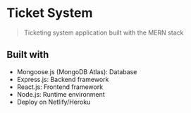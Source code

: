 # Ticket System
> Ticketing system application built with the MERN stack

## Built with
* Mongoose.js (MongoDB Atlas): Database
* Express.js: Backend framework
* React.js: Frontend framework
* Node.js: Runtime environment
* Deploy on Netlify/Heroku 
